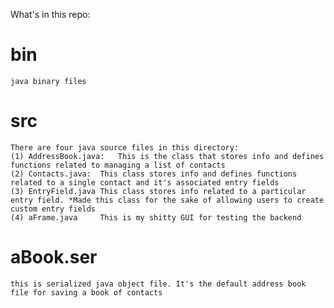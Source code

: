 What's in this repo:

# bin
	java binary files

# src
	There are four java source files in this directory:
	(1) AddressBook.java:	This is the class that stores info and defines functions related to managing a list of contacts
	(2) Contacts.java:	This class stores info and defines functions related to a single contact and it's associated entry fields
	(3) EntryField.java	This class stores info related to a particular entry field. *Made this class for the sake of allowing users to create custom entry fields
	(4) aFrame.java		This is my shitty GUI for testing the backend

# aBook.ser
	this is serialized java object file. It's the default address book file for saving a book of contacts
